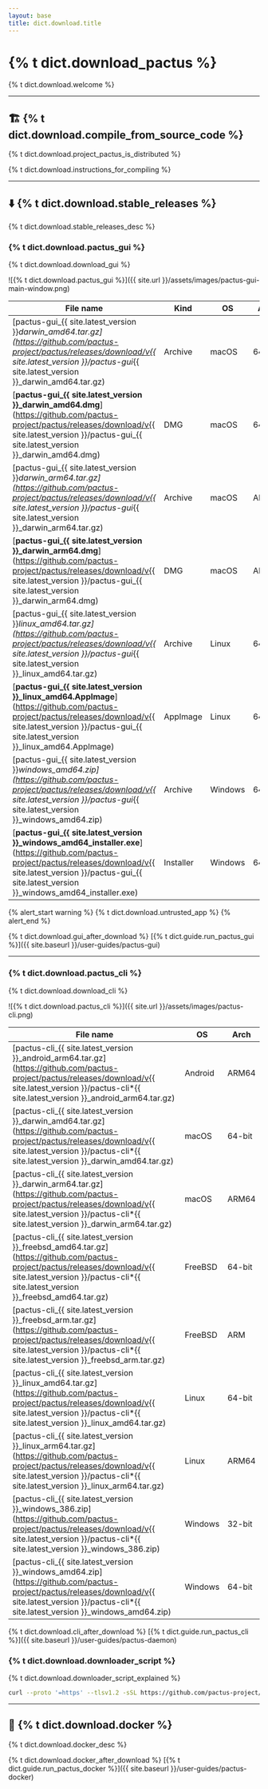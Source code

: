 ```yaml
---
layout: base
title: dict.download.title
---
```


# {% t dict.download_pactus %}

{% t dict.download.welcome %}

---

<h2 id="build">🏗️ {% t dict.download.compile_from_source_code %}</h2>

{% t dict.download.project_pactus_is_distributed %}

{% t dict.download.instructions_for_compiling %}

---

<h2 id="binary">⬇️ {% t dict.download.stable_releases %}</h2>

{% t dict.download.stable_releases_desc %}

<h3 id="gui">{% t dict.download.pactus_gui %}</h3>

{% t dict.download.download_gui %}

![{% t dict.download.pactus_gui %}]({{ site.url }}/assets/images/pactus-gui-main-window.png)

| **File name**                                                                                                                                                                                                                   | **Kind**  | **OS**                                       | **Arch** |
| ------------------------------------------------------------------------------------------------------------------------------------------------------------------------------------------------------------------------------- | --------- | -------------------------------------------- | -------- |
| [pactus-gui_{{ site.latest_version }}_darwin_amd64.tar.gz](https://github.com/pactus-project/pactus/releases/download/v{{ site.latest_version }}/pactus-gui_{{ site.latest_version }}_darwin_amd64.tar.gz)                     | Archive   | <i class="fa-brands fa-apple"></i> macOS     | 64-bit   |
| [**pactus-gui_{{ site.latest_version }}_darwin_amd64.dmg**](https://github.com/pactus-project/pactus/releases/download/v{{ site.latest_version }}/pactus-gui_{{ site.latest_version }}_darwin_amd64.dmg)                       | DMG       | <i class="fa-brands fa-apple"></i> macOS     | 64-bit   |
| [pactus-gui_{{ site.latest_version }}_darwin_arm64.tar.gz](https://github.com/pactus-project/pactus/releases/download/v{{ site.latest_version }}/pactus-gui_{{ site.latest_version }}_darwin_arm64.tar.gz)                     | Archive   | <i class="fa-brands fa-apple"></i> macOS     | ARM64    |
| [**pactus-gui_{{ site.latest_version }}_darwin_arm64.dmg**](https://github.com/pactus-project/pactus/releases/download/v{{ site.latest_version }}/pactus-gui_{{ site.latest_version }}_darwin_arm64.dmg)                       | DMG       | <i class="fa-brands fa-apple"></i> macOS     | ARM64    |
| [pactus-gui_{{ site.latest_version }}_linux_amd64.tar.gz](https://github.com/pactus-project/pactus/releases/download/v{{ site.latest_version }}/pactus-gui_{{ site.latest_version }}_linux_amd64.tar.gz)                       | Archive   | <i class="fa-brands fa-linux"></i> Linux     | 64-bit   |
| [**pactus-gui_{{ site.latest_version }}_linux_amd64.AppImage**](https://github.com/pactus-project/pactus/releases/download/v{{ site.latest_version }}/pactus-gui_{{ site.latest_version }}_linux_amd64.AppImage)                       | AppImage   | <i class="fa-brands fa-linux"></i> Linux     | 64-bit   |
| [pactus-gui_{{ site.latest_version }}_windows_amd64.zip](https://github.com/pactus-project/pactus/releases/download/v{{ site.latest_version }}/pactus-gui_{{ site.latest_version }}_windows_amd64.zip)                         | Archive   | <i class="fa-brands fa-windows"></i> Windows | 64-bit   |
| [**pactus-gui_{{ site.latest_version }}_windows_amd64_installer.exe**](https://github.com/pactus-project/pactus/releases/download/v{{ site.latest_version }}/pactus-gui_{{ site.latest_version }}_windows_amd64_installer.exe) | Installer | <i class="fa-brands fa-windows"></i> Windows | 64-bit   |

{% alert_start warning %}
{% t dict.download.untrusted_app %}
{% alert_end %}

{% t dict.download.gui_after_download %} [{% t dict.guide.run_pactus_gui %}]({{ site.baseurl }}/user-guides/pactus-gui)

---

<h3 id="cli">{% t dict.download.pactus_cli %}</h3>

{% t dict.download.download_cli %}

![{% t dict.download.pactus_cli %}]({{ site.url }}/assets/images/pactus-cli.png)

| **File name**                                                                                                                                                                                                 | **OS**                                       | **Arch** |
| ------------------------------------------------------------------------------------------------------------------------------------------------------------------------------------------------------------- | -------------------------------------------- | -------- |
| [pactus-cli_{{ site.latest_version }}_android_arm64.tar.gz](https://github.com/pactus-project/pactus/releases/download/v{{ site.latest_version }}/pactus-cli*{{ site.latest_version }}_android_arm64.tar.gz) | <i class="fa-brands fa-android"></i> Android | ARM64    |
| [pactus-cli_{{ site.latest_version }}_darwin_amd64.tar.gz](https://github.com/pactus-project/pactus/releases/download/v{{ site.latest_version }}/pactus-cli*{{ site.latest_version }}_darwin_amd64.tar.gz)   | <i class="fa-brands fa-apple"></i> macOS     | 64-bit   |
| [pactus-cli_{{ site.latest_version }}_darwin_arm64.tar.gz](https://github.com/pactus-project/pactus/releases/download/v{{ site.latest_version }}/pactus-cli*{{ site.latest_version }}_darwin_arm64.tar.gz)   | <i class="fa-brands fa-apple"></i> macOS     | ARM64    |
| [pactus-cli_{{ site.latest_version }}_freebsd_amd64.tar.gz](https://github.com/pactus-project/pactus/releases/download/v{{ site.latest_version }}/pactus-cli*{{ site.latest_version }}_freebsd_amd64.tar.gz) | <i class="fa-brands fa-freebsd"></i> FreeBSD | 64-bit   |
| [pactus-cli_{{ site.latest_version }}_freebsd_arm.tar.gz](https://github.com/pactus-project/pactus/releases/download/v{{ site.latest_version }}/pactus-cli*{{ site.latest_version }}_freebsd_arm.tar.gz)     | <i class="fa-brands fa-freebsd"></i> FreeBSD | ARM      |
| [pactus-cli_{{ site.latest_version }}_linux_amd64.tar.gz](https://github.com/pactus-project/pactus/releases/download/v{{ site.latest_version }}/pactus-cli*{{ site.latest_version }}_linux_amd64.tar.gz)     | <i class="fa-brands fa-linux"></i> Linux     | 64-bit   |
| [pactus-cli_{{ site.latest_version }}_linux_arm64.tar.gz](https://github.com/pactus-project/pactus/releases/download/v{{ site.latest_version }}/pactus-cli*{{ site.latest_version }}_linux_arm64.tar.gz)     | <i class="fa-brands fa-linux"></i> Linux     | ARM64    |
| [pactus-cli_{{ site.latest_version }}_windows_386.zip](https://github.com/pactus-project/pactus/releases/download/v{{ site.latest_version }}/pactus-cli*{{ site.latest_version }}_windows_386.zip)           | <i class="fa-brands fa-windows"></i> Windows | 32-bit   |
| [pactus-cli_{{ site.latest_version }}_windows_amd64.zip](https://github.com/pactus-project/pactus/releases/download/v{{ site.latest_version }}/pactus-cli*{{ site.latest_version }}_windows_amd64.zip)       | <i class="fa-brands fa-windows"></i> Windows | 64-bit   |

{% t dict.download.cli_after_download %} [{% t dict.guide.run_pactus_cli %}]({{ site.baseurl }}/user-guides/pactus-daemon)

<h3 id="downloader_script">{% t dict.download.downloader_script %}</h3>

{% t dict.download.downloader_script_explained %}

```sh
curl --proto '=https' --tlsv1.2 -sSL https://github.com/pactus-project/pactus/releases/download/v{{ site.latest_version }}/pactus_downloader.sh | sh
```

---

<h2 id="docker">🐳 {% t dict.download.docker %}</h2>

{% t dict.download.docker_desc %}

{% t dict.download.docker_after_download %} [{% t dict.guide.run_pactus_docker %}]({{ site.baseurl }}/user-guides/pactus-docker)
